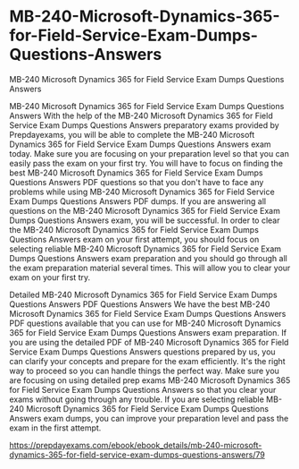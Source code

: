 # MB-240-Microsoft-Dynamics-365-for-Field-Service-Exam-Dumps-Questions-Answers
MB-240 Microsoft Dynamics 365 for Field Service Exam Dumps Questions Answers


MB-240 Microsoft Dynamics 365 for Field Service Exam Dumps Questions Answers
With the help of the MB-240 Microsoft Dynamics 365 for Field Service Exam Dumps Questions Answers preparatory exams provided by Prepdayexams, you will be able to complete the MB-240 Microsoft Dynamics 365 for Field Service Exam Dumps Questions Answers exam today. Make sure you are focusing on your preparation level so that you can easily pass the exam on your first try. You will have to focus on finding the best MB-240 Microsoft Dynamics 365 for Field Service Exam Dumps Questions Answers PDF questions so that you don't have to face any problems while using MB-240 Microsoft Dynamics 365 for Field Service Exam Dumps Questions Answers PDF dumps. If you are answering all questions on the MB-240 Microsoft Dynamics 365 for Field Service Exam Dumps Questions Answers exam, you will be successful. In order to clear the MB-240 Microsoft Dynamics 365 for Field Service Exam Dumps Questions Answers exam on your first attempt, you should focus on selecting reliable MB-240 Microsoft Dynamics 365 for Field Service Exam Dumps Questions Answers exam preparation and you should go through all the exam preparation material several times. This will allow you to clear your exam on your first try.

Detailed MB-240 Microsoft Dynamics 365 for Field Service Exam Dumps Questions Answers PDF Questions Answers
We have the best MB-240 Microsoft Dynamics 365 for Field Service Exam Dumps Questions Answers PDF questions available that you can use for MB-240 Microsoft Dynamics 365 for Field Service Exam Dumps Questions Answers exam preparation. If you are using the detailed PDF of MB-240 Microsoft Dynamics 365 for Field Service Exam Dumps Questions Answers questions prepared by us, you can clarify your concepts and prepare for the exam efficiently. It's the right way to proceed so you can handle things the perfect way. Make sure you are focusing on using detailed prep exams MB-240 Microsoft Dynamics 365 for Field Service Exam Dumps Questions Answers so that you clear your exams without going through any trouble. If you are selecting reliable MB-240 Microsoft Dynamics 365 for Field Service Exam Dumps Questions Answers exam dumps, you can improve your preparation level and pass the exam in the first attempt.

https://prepdayexams.com/ebook/ebook_details/mb-240-microsoft-dynamics-365-for-field-service-exam-dumps-questions-answers/79
